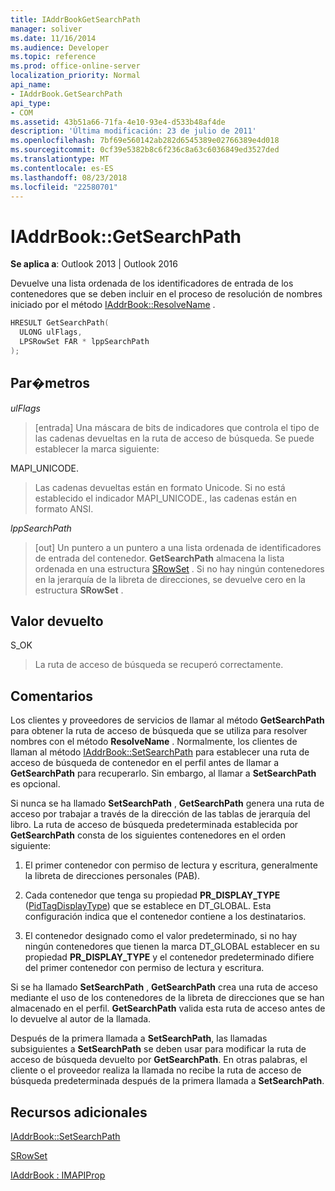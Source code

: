 ```yaml
---
title: IAddrBookGetSearchPath
manager: soliver
ms.date: 11/16/2014
ms.audience: Developer
ms.topic: reference
ms.prod: office-online-server
localization_priority: Normal
api_name:
- IAddrBook.GetSearchPath
api_type:
- COM
ms.assetid: 43b51a66-71fa-4e10-93e4-d533b48af4de
description: 'Última modificación: 23 de julio de 2011'
ms.openlocfilehash: 7bf69e560142ab282d6545389e02766389e4d018
ms.sourcegitcommit: 0cf39e5382b8c6f236c8a63c6036849ed3527ded
ms.translationtype: MT
ms.contentlocale: es-ES
ms.lasthandoff: 08/23/2018
ms.locfileid: "22580701"
---
```

# <a name="iaddrbookgetsearchpath"></a>IAddrBook::GetSearchPath

  
  
**Se aplica a**: Outlook 2013 | Outlook 2016 
  
Devuelve una lista ordenada de los identificadores de entrada de los contenedores que se deben incluir en el proceso de resolución de nombres iniciado por el método [IAddrBook::ResolveName](iaddrbook-resolvename.md) . 
  
```cpp
HRESULT GetSearchPath(
  ULONG ulFlags,
  LPSRowSet FAR * lppSearchPath
);
```

## <a name="parameters"></a>Par�metros

 _ulFlags_
  
> [entrada] Una máscara de bits de indicadores que controla el tipo de las cadenas devueltas en la ruta de acceso de búsqueda. Se puede establecer la marca siguiente:
    
MAPI_UNICODE. 
  
> Las cadenas devueltas están en formato Unicode. Si no está establecido el indicador MAPI_UNICODE., las cadenas están en formato ANSI.
    
 _lppSearchPath_
  
> [out] Un puntero a un puntero a una lista ordenada de identificadores de entrada del contenedor. **GetSearchPath** almacena la lista ordenada en una estructura [SRowSet](srowset.md) . Si no hay ningún contenedores en la jerarquía de la libreta de direcciones, se devuelve cero en la estructura **SRowSet** . 
    
## <a name="return-value"></a>Valor devuelto

S_OK 
  
> La ruta de acceso de búsqueda se recuperó correctamente.
    
## <a name="remarks"></a>Comentarios

Los clientes y proveedores de servicios de llamar al método **GetSearchPath** para obtener la ruta de acceso de búsqueda que se utiliza para resolver nombres con el método **ResolveName** . Normalmente, los clientes de llaman al método [IAddrBook::SetSearchPath](iaddrbook-setsearchpath.md) para establecer una ruta de acceso de búsqueda de contenedor en el perfil antes de llamar a **GetSearchPath** para recuperarlo. Sin embargo, al llamar a **SetSearchPath** es opcional. 
  
Si nunca se ha llamado **SetSearchPath** , **GetSearchPath** genera una ruta de acceso por trabajar a través de la dirección de las tablas de jerarquía del libro. La ruta de acceso de búsqueda predeterminada establecida por **GetSearchPath** consta de los siguientes contenedores en el orden siguiente: 
  
1. El primer contenedor con permiso de lectura y escritura, generalmente la libreta de direcciones personales (PAB).
    
2. Cada contenedor que tenga su propiedad **PR_DISPLAY_TYPE** ([PidTagDisplayType](pidtagdisplaytype-canonical-property.md)) que se establece en DT_GLOBAL. Esta configuración indica que el contenedor contiene a los destinatarios. 
    
3. El contenedor designado como el valor predeterminado, si no hay ningún contenedores que tienen la marca DT_GLOBAL establecer en su propiedad **PR_DISPLAY_TYPE** y el contenedor predeterminado difiere del primer contenedor con permiso de lectura y escritura. 
    
Si se ha llamado **SetSearchPath** , **GetSearchPath** crea una ruta de acceso mediante el uso de los contenedores de la libreta de direcciones que se han almacenado en el perfil. **GetSearchPath** valida esta ruta de acceso antes de lo devuelve al autor de la llamada. 
  
Después de la primera llamada a **SetSearchPath**, las llamadas subsiguientes a **SetSearchPath** se deben usar para modificar la ruta de acceso de búsqueda devuelto por **GetSearchPath**. En otras palabras, el cliente o el proveedor realiza la llamada no recibe la ruta de acceso de búsqueda predeterminada después de la primera llamada a **SetSearchPath**.
  
## <a name="see-also"></a>Recursos adicionales



[IAddrBook::SetSearchPath](iaddrbook-setsearchpath.md)
  
[SRowSet](srowset.md)
  
[IAddrBook : IMAPIProp](iaddrbookimapiprop.md)

